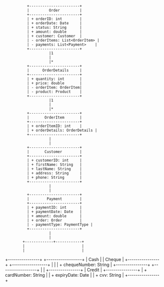               +-----------------------+
              |         Order         |
              +-----------------------+
              | + orderID: int        |
              | + orderDate: Date     |
              | + status: String      |
              | + amount: double      |
              | + customer: Customer  |
              | - orderItems: List<OrderItem> |
              | - payments: List<Payment>    |
              +-----------------------+
                        |1
                        |
                        |*
              +-----------------------+
              |      OrderDetails     |
              +-----------------------+
              | + quantity: int       |
              | + price: double       |
              | - orderItem: OrderItem|
              | - product: Product    |
              +-----------------------+
                        |1
                        |
                        |*
              +-----------------------+
              |       OrderItem       |
              +-----------------------+
              | + orderItemID: int    |
              | + orderDetails: OrderDetails |
              +-----------------------+
                        |
                        |
              +-----------------------+
              |       Customer        |
              +-----------------------+
              | + customerID: int     |
              | + firstName: String   |
              | + lastName: String    |
              | + address: String     |
              | + phone: String       |
              +-----------------------+
                        |
                        |
              +-----------------------+
              |        Payment        |
              +-----------------------+
              | + paymentID: int      |
              | + paymentDate: Date   |
              | + amount: double      |
              | + order: Order        |
              | - paymentType: PaymentType |
              +-----------------------+
                        |
                        |
            +-------------+------------+
            |                          |
            |                          |
  +----------------+        +------------------+
  |      Cash      |        |      Cheque      |
  +----------------+        +------------------+
  |                |        | + chequeNumber: String |
  +----------------+        +------------------+
                                   |
                                   |
                             +----------------+
                             |     Credit     |
                             +----------------+
                             | + cardNumber: String |
                             | + expiryDate: Date   |
                             | + cvv: String        |
                             +----------------+
